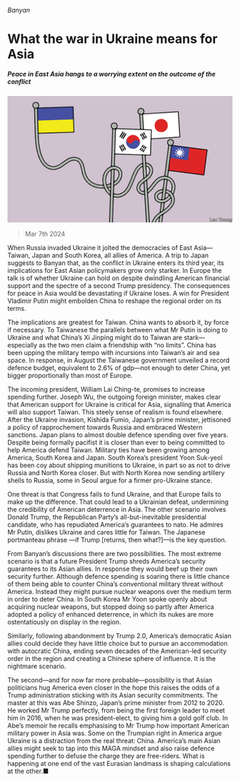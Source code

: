 ###### Banyan

# What the war in Ukraine means for Asia 

##### Peace in East Asia hangs to a worrying extent on the outcome of the conflict 

![image](images/20240309_ASD001.jpg) 

> Mar 7th 2024 

When Russia invaded Ukraine it jolted the democracies of East Asia—Taiwan, Japan and South Korea, all allies of America. A trip to Japan suggests to Banyan that, as the conflict in Ukraine enters its third year, its implications for East Asian policymakers grow only starker. In Europe the talk is of whether Ukraine can hold on despite dwindling American financial support and the spectre of a second Trump presidency. The consequences for peace in Asia would be devastating if Ukraine loses. A win for President Vladimir Putin might embolden China to reshape the regional order on its terms.

The implications are greatest for Taiwan. China wants to absorb it, by force if necessary. To Taiwanese the parallels between what Mr Putin is doing to Ukraine and what China’s Xi Jinping might do to Taiwan are stark—especially as the two men claim a friendship with “no limits”. China has been upping the military tempo with incursions into Taiwan’s air and sea space. In response, in August the Taiwanese government unveiled a record defence budget, equivalent to 2.6% of gdp—not enough to deter China, yet bigger proportionally than most of Europe. 

The incoming president, William Lai Ching-te, promises to increase spending further. Joseph Wu, the outgoing foreign minister, makes clear that American support for Ukraine is critical for Asia, signalling that America will also support Taiwan. This steely sense of realism is found elsewhere. After the Ukraine invasion, Kishida Fumio, Japan’s prime minister, jettisoned a policy of rapprochement towards Russia and embraced Western sanctions. Japan plans to almost double defence spending over five years. Despite being formally pacifist it is closer than ever to being committed to help America defend Taiwan. Military ties have been growing among America, South Korea and Japan. South Korea’s president Yoon Suk-yeol has been coy about shipping munitions to Ukraine, in part so as not to drive Russia and North Korea closer. But with North Korea now sending artillery shells to Russia, some in Seoul argue for a firmer pro-Ukraine stance.

One threat is that Congress fails to fund Ukraine, and that Europe fails to make up the difference. That could lead to a Ukrainian defeat, undermining the credibility of American deterrence in Asia. The other scenario involves Donald Trump, the Republican Party’s all-but-inevitable presidential candidate, who has repudiated America’s guarantees to nato. He admires Mr Putin, dislikes Ukraine and cares little for Taiwan. The Japanese portmanteau phrase —if Trump [returns, then what?]—is the key question. 

From Banyan’s discussions there are two possibilities. The most extreme scenario is that a future President Trump shreds America’s security guarantees to its Asian allies. In response they would beef up their own security further. Although defence spending is soaring there is little chance of them being able to counter China’s conventional military threat without America. Instead they might pursue nuclear weapons over the medium term in order to deter China. In South Korea Mr Yoon spoke openly about acquiring nuclear weapons, but stopped doing so partly after America adopted a policy of enhanced deterrence, in which its nukes are more ostentatiously on display in the region. 

Similarly, following abandonment by Trump 2.0, America’s democratic Asian allies could decide they have little choice but to pursue an accommodation with autocratic China, ending seven decades of the American-led security order in the region and creating a Chinese sphere of influence. It is the nightmare scenario. 

The second—and for now far more probable—possibility is that Asian politicians hug America even closer in the hope this raises the odds of a Trump administration sticking with its Asian security commitments. The master at this was Abe Shinzo, Japan’s prime minister from 2012 to 2020. He worked Mr Trump perfectly, from being the first foreign leader to meet him in 2016, when he was president-elect, to giving him a gold golf club. In Abe’s memoir he recalls emphasising to Mr Trump how important American military power in Asia was. Some on the Trumpian right in America argue Ukraine is a distraction from the real threat: China. America’s main Asian allies might seek to tap into this MAGA mindset and also raise defence spending further to defuse the charge they are free-riders. What is happening at one end of the vast Eurasian landmass is shaping calculations at the other.■






